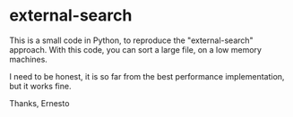 # external-search

This is a small code in Python, to reproduce the "external-search" approach.
With this code, you can sort a large file, on a low memory machines.

I need to be honest, it is so far from the best performance implementation, but it works fine.

Thanks,
Ernesto
